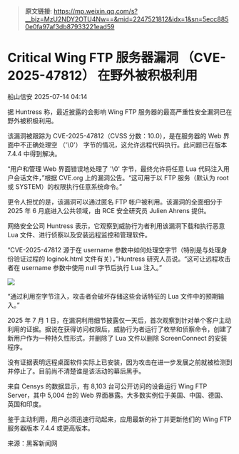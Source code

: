 > **原文链接**: https://mp.weixin.qq.com/s?__biz=MzU2NDY2OTU4Nw==&mid=2247521812&idx=1&sn=5ecc8850e0fa97af3db87933221ead59

#  Critical Wing FTP 服务器漏洞 （CVE-2025-47812） 在野外被积极利用  
 船山信安   2025-07-14 04:14  
  
据 Huntress 称，最近披露的会影响 Wing FTP 服务器的最高严重性安全漏洞已在野外被积极利用。  
  
该漏洞被跟踪为 CVE-2025-47812（CVSS 分数：10.0），是在服务器的 Web 界面中不正确处理空 （'\0'） 字节的情况，这允许远程代码执行。此问题已在版本 7.4.4 中得到解决。  
  
“用户和管理 Web 界面错误地处理了 '\0' 字节，最终允许将任意 Lua 代码注入用户会话文件，”根据 CVE.org 上的漏洞公告。“这可用于以 FTP 服务（默认为 root 或 SYSTEM）的权限执行任意系统命令。”  
  
更令人担忧的是，该漏洞可以通过匿名 FTP 帐户被利用。该漏洞的全面细分于 2025 年 6 月底进入公共领域，由 RCE 安全研究员 Julien Ahrens 提供。  
  
网络安全公司 Huntress 表示，它观察到威胁行为者利用该漏洞下载和执行恶意 Lua 文件、进行侦察以及安装远程监控和管理软件。  
  
“CVE-2025-47812 源于在 username 参数中如何处理空字节（特别是与处理身份验证过程的 loginok.html 文件有关），”Huntress 研究人员说。“这可让远程攻击者在 username 参数中使用 null 字节后执行 Lua 注入。”  
  
![](https://mmbiz.qpic.cn/mmbiz_png/7nIrJAgaibicOJ5rVuwSN6slad48zYkBaLraLKKYYXokicrGUoThbBiccTTc61RBPB4pR9ZEYI00fWbniam03cCxbBQ/640?wx_fmt=png&from=appmsg "")  
  
  
“通过利用空字节注入，攻击者会破坏存储这些会话特征的 Lua 文件中的预期输入。”  
  
2025 年 7 月 1 日，在漏洞利用细节披露仅一天后，首次观察到针对单个客户主动利用的证据。据说在获得访问权限后，威胁行为者运行了枚举和侦察命令，创建了新用户作为一种持久性形式，并删除了 Lua 文件以删除 ScreenConnect 的安装程序。  
  
没有证据表明远程桌面软件实际上已安装，因为攻击在进一步发展之前就被检测到并停止了。目前尚不清楚谁是该活动的幕后黑手。  
  
来自 Censys 的数据显示，有 8,103 台可公开访问的设备运行 Wing FTP Server，其中 5,004 台的 Web 界面暴露。大多数实例位于美国、中国、德国、英国和印度。  
  
鉴于主动利用，用户必须迅速行动起来，应用最新的补丁并更新他们的 Wing FTP 服务器版本 7.4.4 或更高版本。  
  
来源：黑客新闻网  
  

